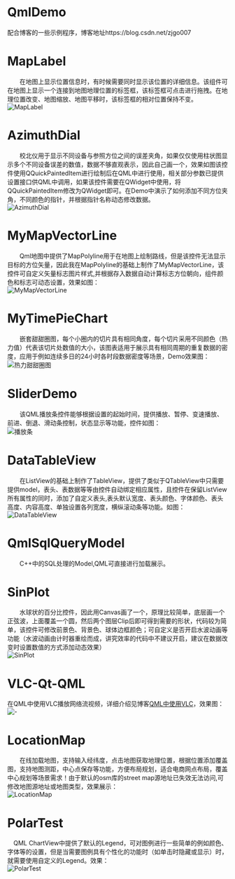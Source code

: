 # QmlDemo
配合博客的一些示例程序，博客地址https://blog.csdn.net/zjgo007

# MapLabel
　　在地图上显示位置信息时，有时候需要同时显示该位置的详细信息。该组件可在地图上显示一个连接到地图地理位置的标签框，该标签框可点击进行拖拽。在地理位置改变、地图缩放、地图平移时，该标签框的相对位置保持不变。</br>
![MapLabel](https://img-blog.csdnimg.cn/cb29a6b54e974bb3852cfb974db7cf1a.gif)

# AzimuthDial
　　校北仪用于显示不同设备与参照方位之间的误差夹角，如果仅仅使用柱状图显示多个不同设备误差的数值，数据不够直观表示，因此自己画一个，效果如图该控件使用QQuickPaintedItem进行绘制后在QML中进行使用，相关部分参数已提供设置接口供QML中调用，如果该控件需要在QWidget中使用，将QQuickPaintedItem修改为QWidget即可。在Demo中演示了如何添加不同方位夹角，不同颜色的指针，并根据指针名称动态修改数据。</br>
![AzimuthDial](https://img-blog.csdnimg.cn/89a639ed26f04fe4886ba466c9371036.gif)

# MyMapVectorLine
 　　Qml地图中提供了MapPolyline用于在地图上绘制路线，但是该控件无法显示目标的方位矢量，因此我在MapPolyline的基础上制作了MyMapVectorLine，该控件可自定义矢量标志图片样式,并根据存入数据自动计算标志方位朝向，组件颜色和标志可动态设置，效果如图：</br>
![MyMapVectorLine](https://img-blog.csdnimg.cn/609682e0c80c40f8b852345bcd2d1690.gif)

# MyTimePieChart
　　嵌套甜甜圈图，每个小圈内的切片具有相同角度，每个切片采用不同颜色（热力值）代表该切片处数值的大小，该图表适用于展示具有相同周期的重复数据的密度，应用于例如连续多日的24小时各时段数据密度等场景，Demo效果图：</br>
![热力甜甜圈图](https://img-blog.csdnimg.cn/3ab837a34e1441da88414ff766e1686e.gif)

# SliderDemo
　　该QML播放条控件能够根据设置的起始时间，提供播放、暂停、变速播放、前进、倒退、滑动条控制，状态显示等功能，控件如图：</br>
![播放条](https://img-blog.csdnimg.cn/20210613160952733.png)

# DataTableView
　　在ListView的基础上制作了TableView，提供了类似于QTableView中只需要提供model，表头、表数据等等由控件自动绑定相应属性，且控件在保留ListView所有属性的同时，添加了自定义表头,表头默认宽度、表头颜色、字体颜色、表头高度、内容高度、单独设置各列宽度，横纵滚动条等功能。如图：</br>
![DataTableView](https://img-blog.csdnimg.cn/20210113153402329.png)

# QmlSqlQueryModel
　　C++中的SQL处理的Model,QML可直接进行加载展示。

# SinPlot
　　水球状的百分比控件，因此用Canvas画了一个，原理比较简单，底层画一个正弦波，上面覆盖一个圆，然后两个图层Clip后即可得到需要的形状，代码较为简单，该控件可修改前景色、背景色、球体边框颜色；可自定义是否开启水波动画等功能（水波动画由计时器重绘而成，讲究效率的代码中不建议开启，建议在数据改变时设置数值的方式添加动态效果）</br>
![SinPlot](https://img-blog.csdnimg.cn/20200803170601827.gif)

# VLC-Qt-QML
在QML中使用VLC播放网络流视频，详细介绍见博客[QML中使用VLC](https://blog.csdn.net/zjgo007/article/details/107534075?spm=1001.2014.3001.5501)，效果图：</br>
![-](https://img-blog.csdnimg.cn/20200723130014344.gif)

# LocationMap
　　在线加载地图，支持输入经纬度，点击地图获取地理位置，根据位置添加覆盖图，支持地图测距，中心点保存等功能，方便布局规划，适合电商网点布局，覆盖中心规划等场景需求！由于默认的osm库的street map源地址已失效无法访问,可修改地图源地址或地图类型，效果展示：</br>
![LocationMap](https://img-blog.csdnimg.cn/20200706231351292.gif)

# PolarTest
　QML ChartView中提供了默认的Legend，可对图例进行一些简单的例如颜色、字体等的设置，但是当需要图例具有个性化的功能时（如单击时隐藏或显示）时，就需要使用自定义的Legend。效果：</br>
![PolarTest](https://img-blog.csdnimg.cn/20200404131934916.gif#pic_center)

